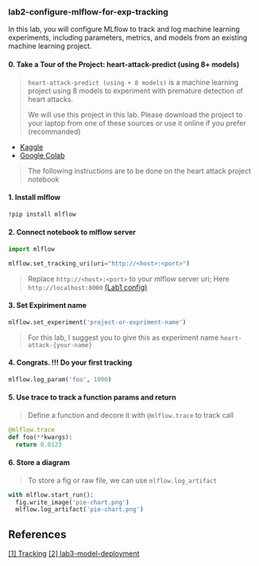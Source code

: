 ### lab2-configure-mlflow-for-exp-tracking
In this lab, you will configure MLflow to track and log machine learning experiments, including parameters, metrics, and models from an existing machine learning project.

#### 0. Take a Tour of the Project: heart-attack-predict (using 8+ models)

> ```heart-attack-predict (using + 8 models)``` is a machine learning project using 8 models to experiment with premature detection of heart attacks.
> 
> We will use this project in this lab. Please download the project to your laptop from one of these sources or use it online if you prefer (recommanded)

- [Kaggle](https://www.kaggle.com/code/abdoulfataoh/heart-attack-predict-using-8-models)
- [Google Colab](https://colab.research.google.com/drive/1oA93A3AzjcdS7AbooxMcA0lKYfxyRP2x)
  

> The following instructions are to be done on the heart attack project notebook



#### 1. Install mlflow

```bash
!pip install mlflow
```

#### 2. Connect notebook to mlflow server

```python
import mlflow

mlflow.set_tracking_uri(uri="http://<host>:<port>")
```
> Replace ```http://<host>:<port>``` to your mlflow server uri; Here ```http://localhost:8000``` [(Lab1 config)](https://github.com/abdoulfataoh/lab1-install-mlflow/edit/main/README.md)

#### 3. Set Expiriment name

```python
mlflow.set_experiment('project-or-expriment-name')
```

> For this lab, I suggest you to give this as experiment name ```heart-attack-{your-name}```

#### 4. Congrats. !!! Do your first tracking
```python
mlflow.log_param('foo', 1000)
```

#### 5. Use trace to track a function params and return

> Define a function and decore it with ```@mlflow.trace``` to track call

```python
@mlflow.trace
def foo(**kwargs):
  return 0.0123
```

#### 6. Store a diagram

> To store a fig or raw file, we can use ```mlflow.log_artifact```

```python
with mlflow.start_run():
  fig.write_image('pie-chart.png')
  mlflow.log_artifact('pie-chart.png')
```

## References
[[1] Tracking](https://mlflow.org/docs/latest/tracking.html)
[[2] lab3-model-deployment](https://github.com/abdoulfataoh/lab3-model-deployment)


